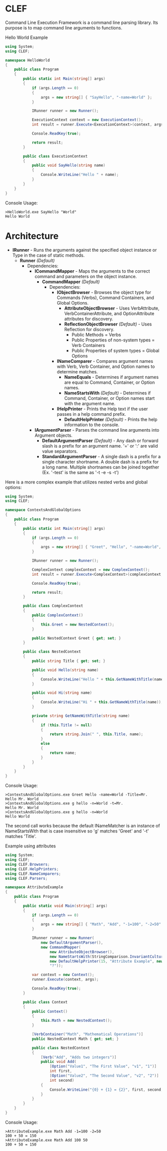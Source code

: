CLEF
====

Command Line Execution Framework is a command line parsing library. Its purpose is to map command line arguments to functions.

Hello World Example
```C#
using System;
using CLEF;

namespace HelloWorld
{
    public class Program
    {
        public static int Main(string[] args)
        {
            if (args.Length == 0)
            {
                args = new string[] { "SayHello", "-name=World" };
            }

            IRunner runner = new Runner();

            ExecutionContext context = new ExecutionContext();
            int result = runner.Execute<ExecutionContext>(context, args);

            Console.ReadKey(true);

            return result;
        }

        public class ExecutionContext
        {
            public void SayHello(string name)
            {
                Console.WriteLine("Hello " + name);
            }
        }
    }
}
```
Console Usage:
```
>HelloWorld.exe SayHello "World"
Hello World
```

Architecture
===
- **IRunner** - Runs the arguments against the specified object instance or Type in the case of static methods.
    - **Runner** *(Default)*
        - Dependencies:
            - **ICommandMapper** - Maps the arguments to the correct command and parameters on the object instance.
                - **CommandMapper** *(Default)*
                    - Dependencies:
                        - **IObjectBrowser** - Browses the object type for Commands (Verbs), Command Containers, and Global Options.
                            - **AttributeObjectBrowser** - Uses VerbAttribute, VerbContainerAttribute, and OptionAttribute attributes for discovery.
                            - **ReflectionObjectBrowser** *(Default)* - Uses Reflection for discovery.
								- Public Methods = Verbs
								- Public Properties of non-system types = Verb Containers
								- Public Properties of system types = Global Options
                        - **INameComparer** - Compares argument names with Verb, Verb Container, and Option names to determine matches.
                            - **NameEquals** - Determines if argument names are equal to Command, Container, or Option names.
                            - **NameStartsWith** *(Default)* - Determines if Command, Container, or Option names start with the argument name.
                        - **IHelpPrinter** - Prints the Help text if the user passes in a help command prefix.
                            - **DefaultHelpPrinter** *(Default)* - Prints the help information to the console.
            - **IArgumentParser** - Parses the command line arguments into Argument objects.
                - **DefaultArgumentParser** *(Default)* - Any dash or forward slash is a prefix for an argument name. '=' or ':' are valid value separators.
                - **StandardArgumentParser** - A single dash is a prefix for a single character shortname. A double dash is a prefix for a long name. Multiple shortnames can be joined together (Ex. '-test' is the same as '-t -e -s -t')

Here is a more complex example that utilizes nested verbs and global options:
```C#
using System;
using CLEF;

namespace ContextsAndGlobalOptions
{
    public class Program
    {
        public static int Main(string[] args)
        {
            if (args.Length == 0)
            {
                args = new string[] { "Greet", "Hello", "-name=World", "-Title=Mr." };
            }

            IRunner runner = new Runner();

            ComplexContext complexContext = new ComplexContext();
            int result = runner.Execute<ComplexContext>(complexContext, args);

            Console.ReadKey(true);

            return result;
        }

        public class ComplexContext
        {
            public ComplexContext()
            {
                this.Greet = new NestedContext();
            }

            public NestedContext Greet { get; set; }
        }

        public class NestedContext
        {
            public string Title { get; set; }

            public void Hello(string name)
            {
                Console.WriteLine("Hello " + this.GetNameWithTitle(name));
            }

            public void Hi(string name)
            {
                Console.WriteLine("Hi " + this.GetNameWithTitle(name));
            }

            private string GetNameWithTitle(string name)
            {
                if (this.Title != null)
                {
                    return string.Join(" ", this.Title, name);
                }
                else
                {
                    return name;
                }
            }
        }
    }
}
```
Console Usage:
```
>ContextsAndGlobalOptions.exe Greet Hello -name=World -Title=Mr.
Hello Mr. World
>ContextsAndGlobalOptions.exe g hello -n=World -t=Mr.
Hello Mr. World
>ContextsAndGlobalOptions.exe g hello -n=World
Hello World
```
The second call works because the default INameMatcher is an instance of NameStartsWith that is case insensitive so 'g' matches 'Greet' and '-t' matches 'Title'.

Example using attributes
```C#
using System;
using CLEF;
using CLEF.Browsers;
using CLEF.HelpPrinters;
using CLEF.NameComparers;
using CLEF.Parsers;

namespace AttributeExample
{
    public class Program
    {
        public static void Main(string[] args)
        {
            if (args.Length == 0)
            {
                args = new string[] { "Math", "Add", "-1=100", "-2=50" };
            }

            IRunner runner = new Runner(
                new DefaultArgumentParser(),
                new CommandMapper(
                    new AttributeObjectBrowser(),
                    new NameStartsWith(StringComparison.InvariantCultureIgnoreCase),
                    new DefaultHelpPrinter(15, "Attribute Example", new Version(1, 0)),
                    "?"));

            var context = new Context();
            runner.Execute(context, args);

            Console.ReadKey(true);
        }

        public class Context
        {
            public Context()
            {
                this.Math = new NestedContext();
            }

            [VerbContainer("Math", "Mathematical Operations")]
            public NestedContext Math { get; set; }

            public class NestedContext
            {
                [Verb("Add", "Adds two integers")]
                public void Add(
                    [Option("Value1", "The First Value", "v1", "1")]
                    int first,
                    [Option("Value2", "The Second Value", "v2", "2")]
                    int second)
                {
                    Console.WriteLine("{0} + {1} = {2}", first, second, first + second);
                }
            }
        }
    }
}
```
Console Usage:
```
>AttributeExample.exe Math Add -1=100 -2=50
100 + 50 = 150
>AttributeExample.exe Math Add 100 50
100 + 50 = 150
```
